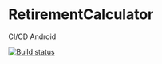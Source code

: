 # RetirementCalculator
CI/CD Android

[![Build status](https://build.appcenter.ms/v0.1/apps/e879f859-6372-481e-b719-653d6404651d/branches/develop/badge)](https://appcenter.ms)
